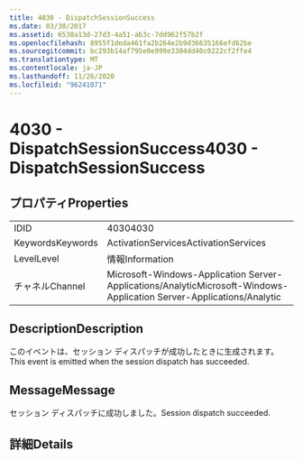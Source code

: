 ```yaml
---
title: 4030 - DispatchSessionSuccess
ms.date: 03/30/2017
ms.assetid: 6530a13d-27d3-4a51-ab3c-7dd962f57b2f
ms.openlocfilehash: 8955f1deda461fa2b264e2b9d36635166efd62be
ms.sourcegitcommit: bc293b14af795e0e999e3304dd40c0222cf2ffe4
ms.translationtype: MT
ms.contentlocale: ja-JP
ms.lasthandoff: 11/26/2020
ms.locfileid: "96241071"
---
```

# <a name="4030---dispatchsessionsuccess"></a><span data-ttu-id="8c109-102">4030 - DispatchSessionSuccess</span><span class="sxs-lookup"><span data-stu-id="8c109-102">4030 - DispatchSessionSuccess</span></span>

## <a name="properties"></a><span data-ttu-id="8c109-103">プロパティ</span><span class="sxs-lookup"><span data-stu-id="8c109-103">Properties</span></span>  
  
|||  
|-|-|  
|<span data-ttu-id="8c109-104">ID</span><span class="sxs-lookup"><span data-stu-id="8c109-104">ID</span></span>|<span data-ttu-id="8c109-105">4030</span><span class="sxs-lookup"><span data-stu-id="8c109-105">4030</span></span>|  
|<span data-ttu-id="8c109-106">Keywords</span><span class="sxs-lookup"><span data-stu-id="8c109-106">Keywords</span></span>|<span data-ttu-id="8c109-107">ActivationServices</span><span class="sxs-lookup"><span data-stu-id="8c109-107">ActivationServices</span></span>|  
|<span data-ttu-id="8c109-108">Level</span><span class="sxs-lookup"><span data-stu-id="8c109-108">Level</span></span>|<span data-ttu-id="8c109-109">情報</span><span class="sxs-lookup"><span data-stu-id="8c109-109">Information</span></span>|  
|<span data-ttu-id="8c109-110">チャネル</span><span class="sxs-lookup"><span data-stu-id="8c109-110">Channel</span></span>|<span data-ttu-id="8c109-111">Microsoft-Windows-Application Server-Applications/Analytic</span><span class="sxs-lookup"><span data-stu-id="8c109-111">Microsoft-Windows-Application Server-Applications/Analytic</span></span>|  
  
## <a name="description"></a><span data-ttu-id="8c109-112">Description</span><span class="sxs-lookup"><span data-stu-id="8c109-112">Description</span></span>  

 <span data-ttu-id="8c109-113">このイベントは、セッション ディスパッチが成功したときに生成されます。</span><span class="sxs-lookup"><span data-stu-id="8c109-113">This event is emitted when the session dispatch has succeeded.</span></span>  
  
## <a name="message"></a><span data-ttu-id="8c109-114">Message</span><span class="sxs-lookup"><span data-stu-id="8c109-114">Message</span></span>  

 <span data-ttu-id="8c109-115">セッション ディスパッチに成功しました。</span><span class="sxs-lookup"><span data-stu-id="8c109-115">Session dispatch succeeded.</span></span>  
  
## <a name="details"></a><span data-ttu-id="8c109-116">詳細</span><span class="sxs-lookup"><span data-stu-id="8c109-116">Details</span></span>
